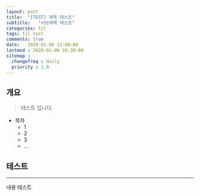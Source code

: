 ```yaml
---
layout: post
title:  "[TEST] 제목 테스트"
subtitle:   "서브제목 테스트"
categories: til
tags: til test
comments: true
date:   2020-01-06 12:00:00 
lastmod : 2020-01-06 16:30:00
sitemap :
  changefreq : daily
  priority : 1.0
---
```


## 개요
> 테스트 입니다.

- 목차
	- 1 
	- 2
	- 3
	- ...
 

## 테스트
---
내용 테스트  

